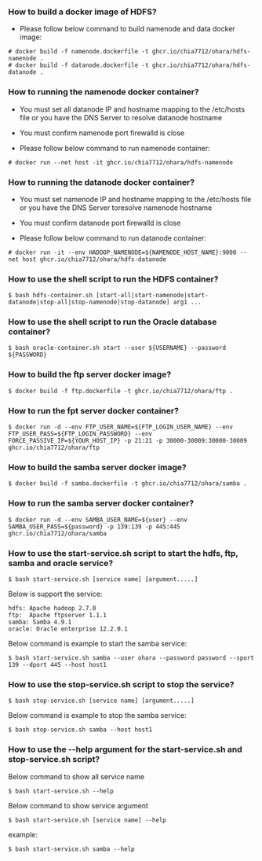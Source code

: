 ### How to build a docker image of HDFS?

* Please follow below command to build namenode and data docker image:

```
# docker build -f namenode.dockerfile -t ghcr.io/chia7712/ohara/hdfs-namenode .
# docker build -f datanode.dockerfile -t ghcr.io/chia7712/ohara/hdfs-datanode .
```

### How to running the namenode docker container?
* You must set all datanode IP and hostname mapping to the /etc/hosts file or you have the
DNS Server to resolve datanode hostname

* You must confirm namenode port firewalld is close

* Please follow below command to run namenode container:

```
# docker run --net host -it ghcr.io/chia7712/ohara/hdfs-namenode
```

### How to running the datanode docker container?
* You must set namenode IP and hostname mapping to the /etc/hosts file or you have the
DNS Server toresolve namenode hostname

* You must confirm datanode port firewalld is close

* Please follow below command to run datanode container:

```
# docker run -it --env HADOOP_NAMENODE=${NAMENODE_HOST_NAME}:9000 --net host ghcr.io/chia7712/ohara/hdfs-datanode
```

### How to use the shell script to run the HDFS container?

```
$ bash hdfs-container.sh [start-all|start-namenode|start-datanode|stop-all|stop-namenode|stop-datanode] arg1 ...
```

### How to use the shell script to run the Oracle database container?

```
$ bash oracle-container.sh start --user ${USERNAME} --password ${PASSWORD}
```

### How to build the ftp server docker image?

```
$ docker build -f ftp.dockerfile -t ghcr.io/chia7712/ohara/ftp .
```
### How to run the fpt server docker container?

```
$ docker run -d --env FTP_USER_NAME=${FTP_LOGIN_USER_NAME} --env FTP_USER_PASS=${FTP_LOGIN_PASSWORD} --env FORCE_PASSIVE_IP=${YOUR_HOST_IP} -p 21:21 -p 30000-30009:30000-30009 ghcr.io/chia7712/ohara/ftp
```

### How to build the samba server docker image?

```
$ docker build -f samba.dockerfile -t ghcr.io/chia7712/ohara/samba .
```

### How to run the samba server docker container?

```
$ docker run -d --env SAMBA_USER_NAME=${user} --env SAMBA_USER_PASS=${password} -p 139:139 -p 445:445 ghcr.io/chia7712/ohara/samba
```

### How to use the start-service.sh script to start the hdfs, ftp, samba and oracle service?

```
$ bash start-service.sh [service name] [argument.....]
```

Below is support the service:

```
hdfs: Apache hadoop 2.7.0
ftp:  Apache ftpserver 1.1.1
samba: Samba 4.9.1
oracle: Oracle enterprise 12.2.0.1
```

Below command is example to start the samba service:

```
$ bash start-service.sh samba --user ohara --password password --sport 139 --dport 445 --host host1
```

### How to use the stop-service.sh script to stop the service?

```
$ bash stop-service.sh [service name] [argument.....]
```

Below command is example to stop the samba service:

```
$ bash stop-service.sh samba --host host1
```

### How to use the --help argument for the start-service.sh and stop-service.sh script?

Below command to show all service name

```
$ bash start-service.sh --help
```

Below command to show service argument
```
$ bash start-service.sh [service name] --help
```

example:
```
$ bash start-service.sh samba --help
```